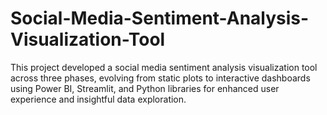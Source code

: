 # Social-Media-Sentiment-Analysis-Visualization-Tool
This project developed a social media sentiment analysis visualization tool across three phases, evolving from static plots to interactive dashboards using Power BI, Streamlit, and Python libraries for enhanced user experience and insightful data exploration.
